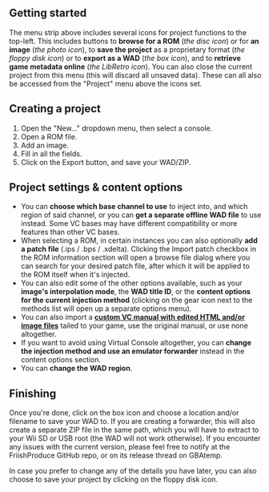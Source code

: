 ## Getting started
The menu strip above includes several icons for project functions to the top-left. This includes buttons to **browse for a ROM** (*the disc icon*) or for **an image** (*the photo icon*), to **save the project** as a proprietary format (*the floppy disk icon*) or to **export as a WAD** (*the box icon*), and to **retrieve game metadata online** (*the LibRetro icon*). You can also close the current project from this menu (this will discard all unsaved data). These can all also be accessed from the "Project" menu above the icons set.

## Creating a project
1. Open the "New..." dropdown menu, then select a console.
2. Open a ROM file.
3. Add an image.
4. Fill in all the fields.
5. Click on the Export button, and save your WAD/ZIP.

## Project settings & content options
* You can **choose which base channel to use** to inject into, and which region of said channel, or you can **get a separate offline WAD file** to use instead. Some VC bases may have different compatibility or more features than other VC bases.
* When selecting a ROM, in certain instances you can also optionally **add a patch file** (.ips / .bps / .xdelta). Clicking the Import patch checkbox in the ROM information section will open a browse file dialog where you can search for your desired patch file, after which it will be applied to the ROM itself when it's injected.
* You can also edit some of the other options available, such as your **image's interpolation mode**, the **WAD title ID**, or the **content options for the current injection method** (clicking on the gear icon next to the methods list will open up a separate options menu).
* You can also import a **[custom VC manual with edited HTML and/or image files](vc-manual.md)** tailed to your game, use the original manual, or use none altogether.
* If you want to avoid using Virtual Console altogether, you can **change the injection method and use an emulator forwarder** instead in the content options section.
* You can **change the WAD region**.

## Finishing
Once you're done, click on the box icon and choose a location and/or filename to save your WAD to. If you are creating a forwarder, this will also create a separate ZIP file in the same path, which you will have to extract to your Wii SD or USB root (the WAD will not work otherwise).
If you encounter any issues with the current version, please feel free to notify at the FriishProduce GitHub repo, or on its release thread on GBAtemp.

In case you prefer to change any of the details you have later, you can also choose to save your project by clicking on the floppy disk icon.